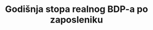 ﻿---
title: 'Godišnja stopa realnog BDP-a po zaposleniku'
permalink: /8-2-1/
sdg_goal: 8
layout: indicator
indicator: 8.2.1
indicator_variable: output_per_job
graph: longitudinal
graph_type_description: Line  graph
graph_status_notes: Graphed
variable_description: null
variable_notes: null
un_designated_tier: '1'
un_custodial_agency: 'ILO  (Partnering  Agencies:  World  Bank,  UNSD)'
target_id: '8.2'
has_metadata: true
rationale_interpretation: >-
  Gospodarski rast u nekoj zemlji može se pripisati povećanju zaposlenosti ili u prosjeku povećanoj produktivnosti onih koji su zaposleni. Posljednji efekt može se opisati kroz statistiku produktivnosti rada i samim time predstavlja ključnu mjeru ekonomskog i tržišnog učinka na tržištu rada.
goal_meta_link: 'http://unstats.un.org/sdgs/files/metadata-compilation/Metadata-Goal-8.pdf'
goal_meta_link_page: 3
indicator_name: 'Godišnja stopa realnog BDP-a po zaposleniku'
target: >-
  Cilj je postići višu razinu ekonomske produktivnosti kroz raznolikost, tehnološki napredak i inovacije, s naglaskom na sektore s visokom dodanom vrijednošću i radno intezivnim sektorima.
indicator_definition: >-
  Ovaj pokazatelj je mjera rasta produktivnosti rada koja se izračunava kao godišnja stopa rasta i to: BDP-a po tržišnim cijenama za ukupno gospodarstvo stavljeno u omjer s ukupnom zaposlenošću. Zaposlenost se u ovom slučaju odnosi na prosječan broj zaposle
source_title: null
source_notes: null
published: true
actual_indicator_available: Annual  growth  rate  of  business  sector  output  per  job
periodicity: 'Annual,  quarterly  available'
time_period: 1947-2016  available
unit_of_measure: Percent  change
comments_and_limitations: >-
  Business  sector  output  is  based  on  GDP,  but  includes  only  a  subset  of  the  goods  and  services  included  in  GDP.  The  business  sector  comprises  about  75  percent  of  GDP  since  it  must  exclude  those  portions  of  the  economy  for  which  productivity  measures  cannot  be  constructed.  General  government,  the  output  of  the  employees  of  nonprofit  institutions  and  private  households,  and  the  rental  value  of  owner-occupied  real  estate  are  excluded.
actual_indicator_available_description: >-
  The  measure  describes  the  relationship  between  real  output  and  one  measure  of  labor  input  involved  in  its  production.  Measures  of  growth  in  output  per  job  show  the  changes  from  period  to  period  in  the  amount  of  goods  and  services  produced  per  job.  They  reflect  the  joint  effects  of  many  influences,  including  changes  in  technology;  capital  investment;  level  of  output;  utilization  of  capacity,  energy,  and  materials;  the  organization  of  production;  managerial  skill;  and  the  characteristics  and  effort  of  the  work  force.
us_method_of_computation: >-
  Output  per  job  is  calculated  by  dividing  an  index  of  real  output  by  an  index  of  the  number  of  jobs  of  all  persons,  including  employees,  proprietors,  and  unpaid  family  workers.
source_url: 'http://www.bls.gov/lpc/'
graph_title: US  annual  growth  rate  of  business  sector  output  per  job
source_agency_staff_name: BLS  Division  of  International  Technical  Cooperation  staff
source_agency_survey_dataset: U.S.  Bureau  of  Labor  Statistics
date_metadata_updated: October  2017
source_agency_staff_email: ITCinfo@bls.gov
date_of_national_source_publication: September  2017
scheduled_update_by_national_source: March  2018  (Preliminary  annual  data  published  February  2018)  
---